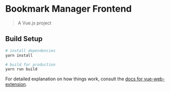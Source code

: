 # Bookmark Manager Frontend

> A Vue.js project

## Build Setup

```bash
# install dependencies
yarn install

# build for production
yarn run build
```

For detailed explanation on how things work, consult the [docs for vue-web-extension](https://github.com/Kocal/vue-web-extension).
